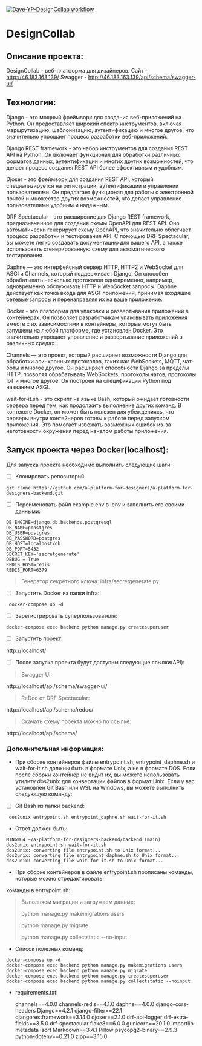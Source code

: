 [![Dave-YP-DesignCollab workflow](https://github.com/a-platform-for-designers/a-platform-for-designers-backend/actions/workflows/main.yml/badge.svg?branch=main)](https://github.com/a-platform-for-designers/a-platform-for-designers-backend/actions/workflows/main.yml)
# DesignCollab

## Описание проекта:

DesignCollab - веб-платформа для дизайнеров.
Сайт - http://46.183.163.139/
Swagger - http://46.183.163.139/api/schema/swagger-ui/ 

## Технологии:
Django - это мощный фреймворк для создания веб-приложений на Python. Он предоставляет широкий спектр инструментов, включая маршрутизацию, шаблонизацию, аутентификацию и многое другое, что значительно упрощает процесс разработки веб-приложений.

Django REST framework - это набор инструментов для создания REST API на Python. Он включает функционал для обработки различных форматов данных, аутентификации и многих других возможностей, что делает процесс создания REST API более эффективным и удобным.

Djoser - это фреймворк для создания REST API, который специализируется на регистрации, аутентификации и управлении пользователями. Он предлагает функционал для работы с электронной почтой и множество других возможностей, что делает управление пользователями удобным и надежным.

DRF Spectacular - это расширение для Django REST framework, предназначенное для создания схемы OpenAPI для REST API. Оно автоматически генерирует схему OpenAPI, что значительно облегчает процесс разработки и тестирования API. С помощью DRF Spectacular, вы можете легко создавать документацию для вашего API, а также использовать сгенерированную схему для автоматического тестирования.

Daphne — это интерфейсный сервер HTTP, HTTP2 и WebSocket для ASGI и Channels, который поддерживает Django. Он способен обрабатывать несколько протоколов одновременно, например, одновременно обслуживать HTTP и WebSocket запросы. Daphne действует как точка входа для ASGI-приложений, принимая входящие сетевые запросы и перенаправляя их на ваше приложение.

Docker - это платформа для упаковки и развертывания приложений в контейнерах. Он позволяет разработчикам упаковывать приложения вместе с их зависимостями в контейнеры, которые могут быть запущены на любой платформе, где установлен Docker. Это значительно упрощает управление и развертывание приложений в различных средах.

Channels — это проект, который расширяет возможности Django для обработки асинхронных протоколов, таких как WebSockets, MQTT, чат-боты и многое другое. Он расширяет способности Django за пределы HTTP, позволяя обрабатывать WebSockets, протоколы чатов, протоколы IoT и многое другое. Он построен на спецификации Python под названием ASGI.

wait-for-it.sh - это скрипт на языке Bash, который ожидает готовности сервера перед тем, как продолжить выполнение других команд. В контексте Docker, он может быть полезен для убеждениясь, что серверы внутри контейнеров готовы к работе перед запуском приложения. Это помогает избежать возможных ошибок из-за неготовности окружения перед началом работы приложения.


## Запуск проекта через Docker(localhost):

Для запуска проекта необходимо выполнить следующие шаги:

 - [ ] Клонировать репозиторий:
```
git clone https://github.com/a-platform-for-designers/a-platform-for-designers-backend.git
```

 - [ ] Переименовать файл example.env в .env и заполнить его своими
       данными:
```
DB_ENGINE=django.db.backends.postgresql
DB_NAME=poostgres
DB_USER=postgres
DB_PASSWORD=postgres
DB_HOST=localhost/db
DB_PORT=5432
SECRET_KEY='secretgenerate'
DEBUG = True
REDIS_HOST=redis
REDIS_PORT=6379
```

> Генератор секретного ключа: infra/secretgenerate.py

 - [ ] Запустить Docker из папки infra:
```
 docker-compose up -d
```

 - [ ] Зарегистрировать суперпользователя:
```
docker-compose exec backend python manage.py createsuperuser
```

 - [ ] Запустить проект:

 
http://localhost/

 - [ ] После запуска проекта будут доступны следующие ссылки(API):

> Swagger UI:

http://localhost/api/schema/swagger-ui/

> ReDoc от DRF Spectacular:

http://localhost/api/schema/redoc/

> Скачать схему проекта можно по ссылке:

http://localhost/api/schema/


### **Дополнительная информация:**

 - При сборке контейнеров файлы entrypoint.sh, entrypoint_daphne.sh и wait-for-it.sh должны быть в формате Unix, а не в формате DOS.
 Если после сборки контейнер не видит их, вы можете использовать утилиту dos2unix для конвертации файлов в формат Unix. Если у вас установлен Git Bash или WSL на Windows, вы можете выполнить следующую команду:
  - [ ] Git Bash из папки backend:
```
 dos2unix entrypoint.sh entrypoint_daphne.sh wait-for-it.sh
```
 - Ответ должен быть:

``` 
MINGW64 ~/a-platform-for-designers-backend/backend (main)   
dos2unix entrypoint.sh wait-for-it.sh
dos2unix: converting file entrypoint.sh to Unix format...
dos2unix: converting file entrypoint_daphne.sh to Unix format...
dos2unix: converting file wait-for-it.sh to Unix format...

```
 - При сборке контейнеров в файле entrypoint.sh прописаны команды, которые можно отредактировать:

команды в entrypoint.sh:

> Выполняем миграции и загружаем данные:
> 
> python manage.py makemigrations users
> 
> python manage.py migrate
> 
> python manage.py collectstatic --no-input
 

 - Список полезных команд:


```
docker-compose up -d
docker-compose exec backend python manage.py makemigrations users
docker-compose exec backend python manage.py migrate
docker-compose exec backend python manage.py createsuperuser
docker-compose exec backend python manage.py collectstatic --noinput
```

 - requirements.txt:
 
    channels==4.0.0
    channels-redis==4.1.0
    daphne==4.0.0
    django-cors-headers
    Django==4.2.1
    django-filter==22.1
    djangorestframework==3.14.0
    djoser==2.1.0
    drf-api-logger
    drf-extra-fields==3.5.0
    drf-spectacular
    flake8==6.0.0
    gunicorn==20.1.0
    importlib-metadata
    isort
    Markdown==3.4.1
    Pillow
    psycopg2-binary==2.9.3
    python-dotenv==0.21.0
    zipp==3.15.0

